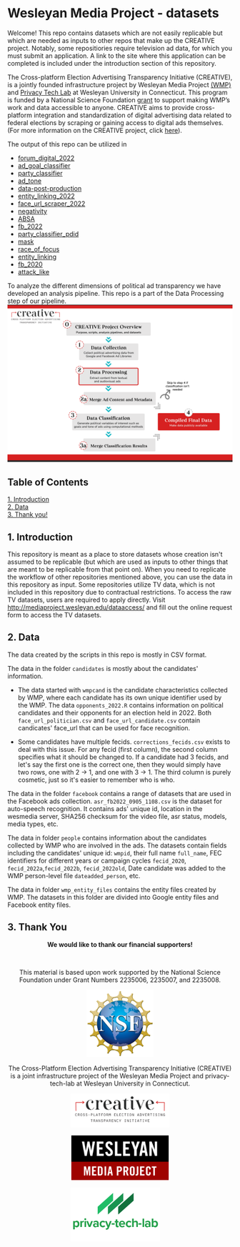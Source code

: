# Wesleyan Media Project - datasets

Welcome! This repo contains datasets which are not easily replicable but which are needed as inputs to other repos that make up the CREATIVE project. Notably, some repositiories require television ad data, for which you must submit an application. A link to the site where this application can be completed is included under the introduction section of this repository. 

The Cross-platform Election Advertising Transparency Initiative (CREATIVE), is a jointly founded infrastructure project by Wesleyan Media Project [(WMP)](https://mediaproject.wesleyan.edu) and [Privacy Tech Lab](https://privacytechlab.org) at Wesleyan University in Connecticut. This program is funded by a National Science Foundation [grant](https://www.nsf.gov/awardsearch/showAward?AWD_ID=2235006) to support making WMP’s work and data accessible to anyone. CREATIVE aims to provide cross-platform integration and standardization of digital advertising data related to federal elections by scraping or gaining access to digital ads themselves. (For more information on the CREATIVE project, click [here](https://www.creativewmp.com/)).


The output of this repo can be utilized in

- [forum_digital_2022](https://github.com/Wesleyan-Media-Project/forum_digital_2022)
- [ad_goal_classifier](https://github.com/Wesleyan-Media-Project/ad_goal_classifier)
- [party_classifier](https://github.com/Wesleyan-Media-Project/party_classifier)
- [ad_tone](https://github.com/Wesleyan-Media-Project/ad_tone)
- [data-post-production](https://github.com/Wesleyan-Media-Project/data-post-production)
- [entity_linking_2022](https://github.com/Wesleyan-Media-Project/entity_linking_2022)
- [face_url_scraper_2022](https://github.com/Wesleyan-Media-Project/face_url_scraper_2022)
- [negativity](https://github.com/Wesleyan-Media-Project/negativity)
- [ABSA](https://github.com/Wesleyan-Media-Project/ABSA)
- [fb_2022](https://github.com/Wesleyan-Media-Project/fb_2022)
- [party_classifier_pdid](https://github.com/Wesleyan-Media-Project/party_classifier_pdid)
- [mask](https://github.com/Wesleyan-Media-Project/mask)
- [race_of_focus](https://github.com/Wesleyan-Media-Project/race_of_focus)
- [entity_linking](https://github.com/Wesleyan-Media-Project/entity_linking)
- [fb_2020](https://github.com/Wesleyan-Media-Project/fb_2020)
- [attack_like](https://github.com/Wesleyan-Media-Project/attack_like)

To analyze the different dimensions of political ad transparency we have developed an analysis pipeline. This repo is a part of the Data Processing step of our pipeline. 
![A picture of the repo pipeline](CREATIVE_step2_032524.png)

## Table of Contents
[1. Introduction](#introduction)<br>
[2. Data](#data)<br>
[3. Thank you!](#thank-you)<br>


## 1. Introduction

This repository is meant as a place to store datasets whose creation isn't assumed to be replicable (but which are used as inputs to other things that are meant to be replicable from that point on). When you need to replicate the workflow of other repositories mentioned above, you can use the data in this repository as input. Some repositories utilize TV data, which is not included in this repository due to contractual restrictions. To access the raw TV datasets, users are required to apply directly. Visit http://mediaproject.wesleyan.edu/dataaccess/ and fill out the online request form to access the TV datasets.

## 2. Data

The data created by the scripts in this repo is mostly in CSV format.

The data in the folder `candidates` is mostly about the candidates' information.

- The data started with `wmpcand` is the candidate characteristics collected by WMP, where each candidate has its own unique identifier used by the WMP. The data `opponents_2022.R` contains information on political candidates and their opponents for an election held in 2022. Both `face_url_politician.csv` and `face_url_candidate.csv` contain candicates' face_url that can be used for face recognition.

- Some candidates have multiple fecids. `corrections_fecids.csv` exists to deal with this issue. For any fecid (first column), the second column specifies what it should be changed to. If a candidate had 3 fecids, and let's say the first one is the correct one, then they would simply have two rows, one with 2 -> 1, and one with 3 -> 1. The third column is purely cosmetic, just so it's easier to remember who is who.

The data in the folder `facebook` contains a range of datasets that are used in the Facebook ads collection. `asr_fb2022_0905_1108.csv` is the dataset for auto-speech recognition. It contains ads' unique id, location in the wesmedia server, SHA256 checksum for the video file, asr status, models, media types, etc.

The data in folder `people` contains information about the candidates collected by WMP who are involved in the ads. The datasets contain fields including the candidates' unique id: `wmpid`, their full name `full_name`, FEC identifiers for different years or campaign cycles `fecid_2020`, `fecid_2022a`,`fecid_2022b`, `fecid_2022old`, Date candidate was added to the WMP person-level file `dateadded_person`, etc.

The data in folder `wmp_entity_files` contains the entity files created by WMP. The datasets in this folder are divided into Google entity files and Facebook entity files.

## 3. Thank You

<p align="center"><strong>We would like to thank our financial supporters!</strong></p><br>

<p align="center">This material is based upon work supported by the National Science Foundation under Grant Numbers 2235006, 2235007, and 2235008.</p>

<p align="center" style="display: flex; justify-content: center; align-items: center;">
  <a href="https://www.nsf.gov/awardsearch/showAward?AWD_ID=2235006">
    <img class="img-fluid" src="nsf.png" height="150px" alt="National Science Foundation Logo">
  </a>
</p>

<p align="center">The Cross-Platform Election Advertising Transparency Initiative (CREATIVE) is a joint infrastructure project of the Wesleyan Media Project and privacy-tech-lab at Wesleyan University in Connecticut.

<p align="center" style="display: flex; justify-content: center; align-items: center;">
  <a href="https://www.creativewmp.com/">
    <img class="img-fluid" src="CREATIVE_logo.png"  width="220px" alt="CREATIVE Logo">
  </a>
</p>

<p align="center" style="display: flex; justify-content: center; align-items: center;">
  <a href="https://mediaproject.wesleyan.edu/">
    <img src="wmp-logo.png" width="218px" height="100px" alt="Wesleyan Media Project logo">
  </a>
</p>

<p align="center" style="display: flex; justify-content: center; align-items: center;">
  <a href="https://privacytechlab.org/" style="margin-right: 20px;">
    <img src="./plt_logo.png" width="200px" alt="privacy-tech-lab logo">
  </a>
</p>
